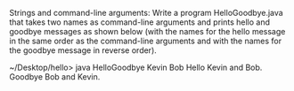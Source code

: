 Strings and command-line arguments: Write a program HelloGoodbye.java that takes two names as command-line arguments and prints hello and goodbye messages as shown below (with the names for the hello message in the same order as the command-line arguments and with the names for the goodbye message in reverse order).

~/Desktop/hello> java HelloGoodbye Kevin Bob
Hello Kevin and Bob.
Goodbye Bob and Kevin.